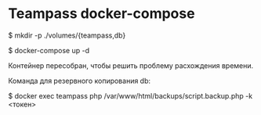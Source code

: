 # Teampass docker-compose

$ mkdir -p ./volumes/{teampass,db}

$ docker-compose up -d

Контейнер пересобран, чтобы решить проблему расхождения времени.

Команда для резервного копирования db:

$ docker exec teampass php /var/www/html/backups/script.backup.php  -k <токен>

